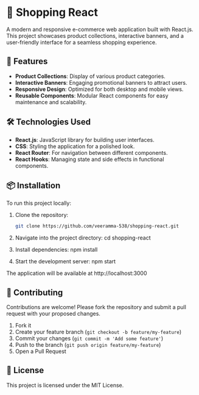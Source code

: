 # 🛒 Shopping React

A modern and responsive e-commerce web application built with React.js. This project showcases product collections, interactive banners, and a user-friendly interface for a seamless shopping experience.

## 🔧 Features

- **Product Collections**: Display of various product categories.
- **Interactive Banners**: Engaging promotional banners to attract users.
- **Responsive Design**: Optimized for both desktop and mobile views.
- **Reusable Components**: Modular React components for easy maintenance and scalability.

## 🛠️ Technologies Used

- **React.js**: JavaScript library for building user interfaces.
- **CSS**: Styling the application for a polished look.
- **React Router**: For navigation between different components.
- **React Hooks**: Managing state and side effects in functional components.

## 📦 Installation

To run this project locally:

1. Clone the repository:
   ```bash
   git clone https://github.com/veeramma-538/shopping-react.git

2. Navigate into the project directory:
cd shopping-react

3. Install dependencies:
npm install

4. Start the development server:
npm start

The application will be available at http://localhost:3000
## 🤝 Contributing

Contributions are welcome! Please fork the repository and submit a pull request with your proposed changes.

1. Fork it
2. Create your feature branch (`git checkout -b feature/my-feature`)
3. Commit your changes (`git commit -m 'Add some feature'`)
4. Push to the branch (`git push origin feature/my-feature`)
5. Open a Pull Request


## 📄 License

This project is licensed under the MIT License. 


